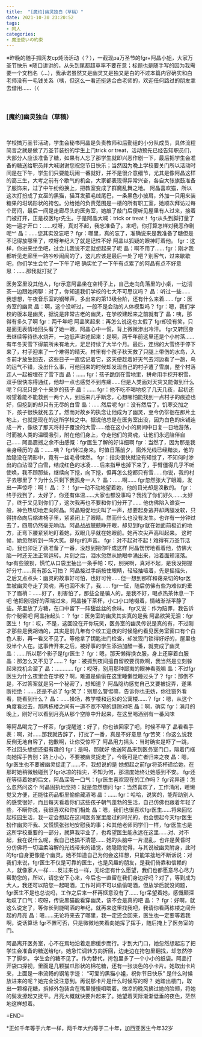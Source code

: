 ```yaml
---
title:  "[魔约]幽灵独白（草稿）"
date: 2021-10-30 23:20:52
tags:
- 同人
categories:
- 魔法使いの約束
---
```

※昨晚的随手抓网友cp炖汤活动（？），一截现pa万圣节的fgr+阿晶小姐，大家万圣节快乐
※随口讲讲的，从头到尾都超草率不要在意；标题也是随手写的因为我需要一个文档名（…），我承诺虽然又是幽灵又是独又是白的不过本篇内容确实和白老师没有一毛钱关系（咦，但这么一看还挺适合白老师的，欢迎任何路过的朋友拿去借用……（（
<!--more-->
<br>

### \[魔约\]幽灵独白（草稿）
<br>

学校搞万圣节活动，学生会秘书阿晶是负责教师和后勤组的小分队成员，具体流程简言之就是做了万圣节装扮的学生上门trick or treat，活动预先已经告知职员们，大部分人应该准备了糖，如果有人忘了那学生就即兴恶作剧一下，最后把学生会准备的糖送给职员并大喊谢谢您祝您节日快乐；当然因为晚上学校要关门所以活动时间是在下午，学生们只要能玩闹一番就好，并不是很介意细节，尤其是像阿晶这样的高三生，大考之前有个歇气的机会，大家都表现得异常兴奋，各自大张旗鼓准备了服饰来，过了中午纷纷换上，把教室变成了群魔乱舞之地。
阿晶喜欢猫，所以这次打扮成了女巫的黑猫，猫耳发箍毛绒尾巴，一条黑色小披肩，外加一只用来装糖果的坩埚形状的挎包。分给她的负责范围是一楼的所有职工室，她顺次拜访过每个房间，最后一间是走廊尽头的医务室，她敲了敲门后便听见屋里有人过来，接着门被打开，正是校医fgr先生。于是阿晶大喊：trick or treat！
fgr从头到脚打量了她一遍才开口：……哎呀，真对不起，我忘准备了。来吧，你打算怎样对我恶作剧呢^^
晶：……您其实没忘吧？
fgr：哪里，真的忘了，准确说来是我准备了糖但是不记得放哪里了，哎呀年纪大了就是记性不好
阿晶以狐疑的眼神盯着他。
fgr：这样，你进来坐坐吧，过会儿我说不定就想起来了呢
晶：啊不用了……
fgr：刚才我都听见走廊里一路吵吵闹闹的了，这儿应该是最后一处了吧？别客气，过来歇歇吧，你们学生会忙了一下午了吧
确实忙了一下午有点累了的阿晶有点不好意思：……那我就打扰了
<br>

医务室里没其他人，fgr示意阿晶坐在空椅子上，自己走向角落里的小桌，一边沏茶一边跟她闲聊：对了，你知道我们学校的七大不可思议吗？
晶：听过一些……我想想，午夜音乐室的钢琴声，多出来的第13级台阶，还有什么来着……
fgr：医务室的幽灵
晶：啊，这个没听过，一般不是会动的人体模型吗？
fgr：嗯，我们学校的版本是幽灵，据说是非常古老的幽灵，在学校建起来之前就有了
晶：咦，那得有多久了啊
fgr：两千年吧
阿晶笑起来：再怎么说这也太假了
fgr却没有笑，只是面无表情地回头看了她一眼，阿晶心中一慌，背上微微渗出冷汗。
fgr又转回身去继续等待热水烧开，一边低声讲述起来：是啊，两千年前这里还是个小村落……有年冬天雪下得前所未有地大，足足持续了大半个月。最后，连绵的大雪终于停下来了，村子迎来了一个难得的晴天。村里有个孩子秋天救了只腿上带伤的水鸟，入冬前才放生回去，这些日子一直惦记着它，这天便趁着好天气去河边看了一趟，鸟的运气不错，没出什么事，可他回来的时候却发现自己的村子遭了雪崩，整个村落连人一起被埋在了雪下面
晶：……
fgr：孩子跪倒在雪地里，拼命用手挖开积雪，双手很快冻得通红，他却一点也感觉不到疼痛……但是人类面对天灾又能做到什么呢？何况只是个十来岁的孩子
晶：……
fgr：他不吃不喝地挖了几天几夜，起初还盼望着能不能救到一两个人，到后来几乎断念，心想哪怕能找到一点村子的痕迹也好，但挖到的却只有无尽的白雪
晶：……然后呢
fgr：没有然后了。饥寒交加之下，孩子很快就死去了。然而对故乡的执念让他成为了幽灵，至今仍徘徊在那片土地上，也就是现在的这所学校之中。据说他总是在医务室出没，因为白色的床铺连成一片，像极了那天将村子覆没的大雪……他在这小小的房间中日复一日地游荡，时而被人类的温暖吸引，附在他们身上，夺走他们的灵魂，让他们永远陪伴自己……
阿晶震撼之余不由感慨：fgr医生了解的好详细啊
fgr：当然了，因为那是我亲身经历的
晶：……咦？
fgr转过身来。时值日落前夕，窗外光线已经黯淡，他的脸隐没在阴影中，竟有一丝毛骨悚然。
fgr：指尖很快就没有知觉了，不知何时渗出的血沾湿了白雪，结成红色的冰凌……后来指甲也掉下来了，手臂僵得几乎不听使唤，我不顾那些，继续向下挖，向下挖，但再怎么挖都只有雪……你说，我的村子去哪里了？为什么只剩下我孤身一人？
晶：……啊……
fgr忽然张大了眼睛，发出一声惊呼：啊！
晶：？！
fgr一动不动地望着她，他的目光却是涣散的。
fgr：终于找到了，太好了，你还有体温……大家也都没事吗？我找了你们好久……太好了，终于又见到你们了，这次我再也不要和你们分开了……
他仿佛陷入谵妄一般，神色热切地走向阿晶。阿晶短促地尖叫了一声，想要起身逃开却两腿发软，只得拼命向后缩进椅子里，紧紧闭上了眼睛。然而什么也没有发生。也许有一分钟过去了，四周仍然毫无响动。阿晶战战兢兢睁开眼，却见到fgr就在她面前极近的地方，正弯下腰紧紧地盯着她，双眼几乎就在她眼前。她再次尖声高叫起来。
这时候，她忽然听到一阵大笑。是fgr的声音。
fgr：对不起对不起！难得有万圣节活动，我也卯足了劲准备了一番，没想到把你吓成这样
阿晶愣愣地看着他，仿佛大脑一时还无法正常运转。片刻之后，泪水忽然从她眼中涌出来，沿着面颊滚落。fgr有些狼狈，慌忙从口袋里抽出一条手帕：哎，别哭啊，真对不起，是我没把握好分寸……真有那么可怕？
阿晶接过手绢按住眼睛，轻轻抽噎着，先是摇摇头，之后又点点头：幽灵的故事好可怕，也好可怜……但一想到那样和蔼亲切的fgr医生被幽灵夺走了灵魂，再也回不来了，我……
fgr一怔，随后仿佛有些为难似的垂下了眉梢：……好了，别害怕了，那些全是骗人的。是我不好，喝点热茶休息一下吧
他把刚沏好的茶端过来，阿晶接下茶杯，小口小口地啜着，情绪渐渐平静了些。茶里放了方糖，在口中留下一阵甜丝丝的余味。
fgr又说：作为赔罪，我告诉你个秘密吧
阿晶抬起头：？
fgr：医务室的幽灵其实真的是我
阿晶欲哭无泪：fgr医生！
fgr：哎，不是，这回没在开你玩笑，医务室的幽灵传说是真的有，不过刚才那些是我胡诌的，其实是前几年有个校工巡夜的时候隐约看见医务室窗口有个白色人影，再一看又不见了。等他拿了钥匙进门检查，却发现门锁得好好的，屋里也没半个人在。这事传开来之后，被好事的学生添油加醋一番，就变成了幽灵
晶：……所以那个影子是fgr医生？
fgr：嗯，那天懒得换衣服，身上还穿着白服
晶：那怎么又不见了……？
fgr：被抓到夜间擅自留校要罚款啊，我当然是立刻躲起来找机会溜了
晶：…………
fgr：哎呀，别用那种鄙夷的眼神看我嘛
晶：不过fgr医生为什么夜里会在学校？啊，难道是偷偷在这里睡懒觉睡过头了？
fgr：那倒不是，不过答案就是另一个秘密了，想知道？
阿晶隐约感觉自己又要被捉弄，遂果断拒绝：……还是不必了
fgr笑了：别那么警惕嘛，告诉你也无妨，你往窗外看看，能看到什么？
晶：……操场，教学楼和远处的公寓楼……？
fgr：嗯，从这个角度看过去，那两栋楼之间有一道不宽不窄的缝隙对吧
晶：啊，确实
fgr：满月的晚上，刚好可以看到月亮从那个空隙中升起来，在这里喝酒别有一番风味
<br>

等阿晶喝完了一杯茶，fgr提醒道：好了，你也该回家了吧，时候不早了
晶看看手表：啊，对……那我就告辞了，打扰了一番，真是不好意思
fgr苦笑：你这么说我反倒无地自容了，抱歉啊，让你受惊吓了
阿晶用力摇头：当时确实是吓了一跳，不过回头想想还挺有趣的
fgr：是吗，那就好
他送阿晶来到医务室门口，隔着门框向她挥手告别：路上小心，不要被幽灵捉走了，今晚可是亡者归来之夜
晶：嗯，fgr医生也不要被幽灵捉走了……不，我想说的是
她想起之前fgr将茶杯递给她，在那时她稍微触碰到了fgr冰凉的指尖，不知为何，那温度始终让她感到不安。
fgr还在等待着她的后文，阿晶深吸一口气：fgr医生喜欢现在的工作吗？
fgr诧异道：怎么忽然问这个
阿晶固执地坚持：就是忽然想问
fgr：当然喜欢了，工作清闲，睡懒觉又方便，还能往药品柜里偷偷藏酒喝
晶：……
fgr：哈哈，说笑的，能帮助别人的感觉很好，而且每天看着你们这些孩子朝气蓬勃的生活，自己仿佛也跟着年轻了些，不瞒你说，我很喜欢和你们相处
晶：嗯，我们也很喜欢fgr医生……将来回忆起校园生活，我一定会想起在这间医务室里度过的时光的，也会想起今天fgr医生扮作幽灵吓我、又慌慌张张地安慰我的事；和其他老师同学们一样，fgr医生也是这所学校重要的一部分，就算我毕业了，也希望医生能永远在这里……对、对不起，我在说什么呢，我自己也搞不清楚……
她的头脑中一片混乱，也许是黄昏时分仿佛将一切温柔溶解的光线带来的错觉，她隐隐觉得，与其说被幽灵附身，此时的fgr自身更像是个幽灵。她不知道自己为何会这样想，只能笨拙地不断诉说：对我们来说，fgr医生不仅是可靠的医生，也是风趣的朋友，是我们倚靠和信赖的人，就像家人一样……反过来也一样，无论您有什么愿望，我们也都愿意尽心尽力帮助您的，所以，请您安下心来，今后也一直留在我们身边好吗？对了，等到成为大人，我还可以陪您一起喝酒，工作时间不可以偷偷喝酒，但放学后就没问题，fgr医生不是也总说吗，工作之后来一杯再惬意没有了……
fgr呆望着她，感慨颇深地叹了口气：哎呀，传说黑猫能看穿幽灵，该不会是真的吧
晶：？
fgr：好啊，就这么说定了，等你长到能喝酒的年纪，就再来这里找我吧，我请你看两栋楼之间升起的月亮
晶：嗯……无论将来去了哪里，我一定还会回来，医生也一定要等着我啊，说话算话
fgr不置可否，只是微微地笑着向她挥了挥手，随后掩上了医务室的门。
<br>

阿晶离开医务室，心不在焉地沿着走廊缓步而行。才到大门口，她忽然想起忘了把学生会准备的糖送给fgr。她急忙调转方向折回，边走边在挎包里翻找，却忽然停下了脚步。
学生会的糖不见了。作为替代，挎包里多了一个小小的纸袋。阿晶打开袋口探视，里面是几颗猫爪形状的棉花糖，还有一张淡色的小卡片。她取出卡片来，上面是一串流畅的钢笔字迹：
“可爱的黑猫小姐，祝你节日快乐”
是什么时候放进来的呢？她完全没注意到。再说那卡片是什么时候写的呀？
她踏出楼门，取出一颗棉花糖，拆掉外包装含在嘴里慢慢咀嚼着。微凉的晚风拂过她的脸颊，将她的鬓发撩起又抚平。月亮大概就快要升起来了。她望着天际渐渐低垂的夜色，茫然地这样想着。
<br>

=END=
<br>


\*正如千年等于六年一样，两千年大约等于二十年，加西亚医生今年32岁
